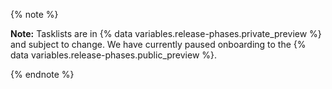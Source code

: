 {% note %}

**Note:** Tasklists are in {% data variables.release-phases.private_preview %} and subject to change. We have currently paused onboarding to the {% data variables.release-phases.public_preview %}.

{% endnote %}

<!-- n.b. separate note on "About tasklists" -->
